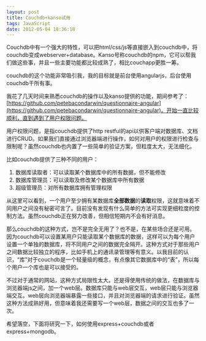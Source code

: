 ```yaml
---
layout: post
title: Couchdb+kanso试用
tags: JavaScript
date: 2012-05-04 18:36:18
---
```


Couchdb中有一个强大的特性，可以把html/css/js等直接嵌入到couchdb中，将couchdb变成webserver+database。Kanso号称couchdb的npm，它可以帮我们做这些事，并且一些主要功能都比较成熟了，相比couchapp更胜一筹。

couchdb的这个功能非常吸引我，我的目标就是前台使用angularjs，后台使用couchdb干所有事。

我花了几天时间来熟悉couchdb的操作以及kanso提供的功能，期间参考了：[https://github.com/petebacondarwin/questionnaire-angular](https://github.com/petebacondarwin/questionnaire-angular)。开始一直比较顺利，直到遇到了用户权限问题。

用户权限问题，是指couchdb提供了http restful的api以供客户端对数据库、文档进行CRUD。如果我们直接通过浏览器端进行操作，如何对用户的权限进行检查与限制呢？虽然couchdb也内置了一些简单的验证方案，但粒度太大，无法细化。

比如couchdb提供了三种不同的用户：

1.  数据库读取者：可以读取某个数据库中的所有数据，但不能修改
2.  数据库管理员：可以读取及修改某个数据库中所有数据
3.  超级管理员：对所有数据库拥有管理权限

从这里可以看到，一个用户至少拥有某数据库**全部数据**的**读取**权限，这就意味着不同用户之间没有秘密可言了。目前没有发现有什么简单的方法可实现更细粒度的控制方法。虽然couchdb正在努力改善，但相信短期内不会有好消息。

那么couchdb的这种方式，岂不是完全无用了？也不是，在某些场合还是可用。因为couchdb可以设置某用户只能读取某个数据库的数据，这样可以为每个用户设置一个单独的数据库，将不同用户之间的数据完全隔开。这种方式对于那些用户之间数据比较独立的程序，比如手机上的通讯录管理等有意义。以我目前的认识，“库”对于couchdb是一个轻量级的概念，有点像其它数据库中的“表”，所以每个用户一个库也是可以接受的。

不过对于通常的网站，这种方式局限性太大。还是得使用传统的做法，在数据库与浏览器端js之间，加一个web层。数据库只能与web层交互，web层只能与浏览器端交互。web层向浏览器端暴露一些接口，并且对浏览器端的请求进行验证。虽然这种方法成熟好用，但意味着我还需要写一个web层，数据之间的交互也多了一次。

希望落空，下面将研究一下，如何使用express+couchdb或者express+mongodb。
